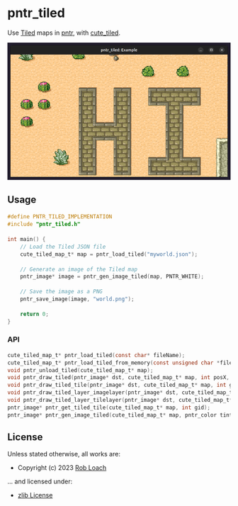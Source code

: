 # pntr_tiled

Use [Tiled](https://www.mapeditor.org) maps in [pntr](https://github.com/RobLoach/pntr), with [cute_tiled](https://github.com/RandyGaul/cute_headers/blob/master/cute_tiled.h).

![Screenshot of pntr_tiled_example](examples/pntr_tiled_example.png)

## Usage

``` c
#define PNTR_TILED_IMPLEMENTATION
#include "pntr_tiled.h"

int main() {
    // Load the Tiled JSON file
    cute_tiled_map_t* map = pntr_load_tiled("myworld.json");

    // Generate an image of the Tiled map
    pntr_image* image = pntr_gen_image_tiled(map, PNTR_WHITE);

    // Save the image as a PNG
    pntr_save_image(image, "world.png");

    return 0;
}
```

### API

``` c
cute_tiled_map_t* pntr_load_tiled(const char* fileName);
cute_tiled_map_t* pntr_load_tiled_from_memory(const unsigned char *fileData, unsigned int dataSize, const char* baseDir);
void pntr_unload_tiled(cute_tiled_map_t* map);
void pntr_draw_tiled(pntr_image* dst, cute_tiled_map_t* map, int posX, int posY, pntr_color tint);
void pntr_draw_tiled_tile(pntr_image* dst, cute_tiled_map_t* map, int gid, int posX, int posY, pntr_color tint);
void pntr_draw_tiled_layer_imagelayer(pntr_image* dst, cute_tiled_map_t* map, cute_tiled_layer_t* layer, int posX, int posY, pntr_color tint);
void pntr_draw_tiled_layer_tilelayer(pntr_image* dst, cute_tiled_map_t* map, cute_tiled_layer_t* layer, int posX, int posY, pntr_color tint);
pntr_image* pntr_get_tiled_tile(cute_tiled_map_t* map, int gid);
pntr_image* pntr_gen_image_tiled(cute_tiled_map_t* map, pntr_color tint);
```

## License

Unless stated otherwise, all works are:

- Copyright (c) 2023 [Rob Loach](https://robloach.net)

... and licensed under:

- [zlib License](LICENSE)
